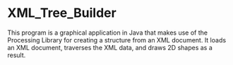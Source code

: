 # XML_Tree_Builder
This program is a graphical application in Java that makes use of the Processing Library for creating a structure from an XML document. It loads an XML document, traverses the XML data, and draws 2D shapes as a result.
